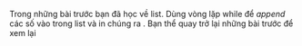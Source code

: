Trong những bài trước bạn đã học về list. Dùng vòng lặp while để *append* các số vào trong list và in chúng ra . Bạn thể quay trở lại những bài trước để xem lại
